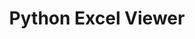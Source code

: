 ---
layout: "../../layouts/Project.astro"
title: "Python Excel Viewer"
prev: "Excel sheets vizualizer written in python"
description: "#TODO"
devDate: "Nov 01 2022"
url: "./teste"
hero: "/1stPortfolio/heroes/excelViewerHero.png"
secondHero: "#TODO"
lastUpdated: "Nov 25 2022"
---